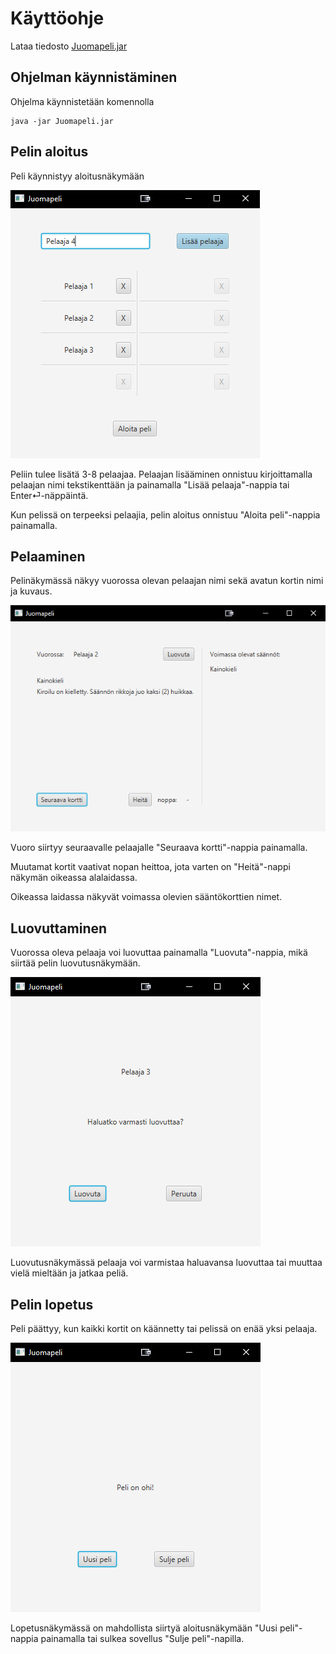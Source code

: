 ﻿# Käyttöohje

Lataa tiedosto [Juomapeli.jar](https://github.com/Jeemlei/ot-harjoitustyo/releases)

## Ohjelman käynnistäminen

Ohjelma käynnistetään komennolla

```
java -jar Juomapeli.jar
```

## Pelin aloitus

Peli käynnistyy aloitusnäkymään

![Aloitusnäkymä](https://github.com/Jeemlei/ot-harjoitustyo/blob/master/dokumentaatio/Kuvat/Aloitusnakyma.PNG)

Peliin tulee lisätä 3-8 pelaajaa. Pelaajan lisääminen onnistuu kirjoittamalla pelaajan nimi tekstikenttään ja painamalla "Lisää pelaaja"-nappia tai Enter⏎-näppäintä. 

Kun pelissä on terpeeksi pelaajia, pelin aloitus onnistuu "Aloita peli"-nappia painamalla.

## Pelaaminen

Pelinäkymässä näkyy vuorossa olevan pelaajan nimi sekä avatun kortin nimi ja kuvaus.

![Pelinäkymä](https://github.com/Jeemlei/ot-harjoitustyo/blob/master/dokumentaatio/Kuvat/Pelinakyma.PNG)

Vuoro siirtyy seuraavalle pelaajalle "Seuraava kortti"-nappia painamalla.

Muutamat kortit vaativat nopan heittoa, jota varten on "Heitä"-nappi näkymän oikeassa alalaidassa.

Oikeassa laidassa näkyvät voimassa olevien sääntökorttien nimet.

## Luovuttaminen

Vuorossa oleva pelaaja voi luovuttaa painamalla "Luovuta"-nappia, mikä siirtää pelin luovutusnäkymään.

![Luovutusnäkymä](https://github.com/Jeemlei/ot-harjoitustyo/blob/master/dokumentaatio/Kuvat/Luovutusnakyma.PNG)

Luovutusnäkymässä pelaaja voi varmistaa haluavansa luovuttaa tai muuttaa vielä mieltään ja jatkaa peliä.

## Pelin lopetus

Peli päättyy, kun kaikki kortit on käännetty tai pelissä on enää yksi pelaaja.

![Lopetusnäkymä](https://github.com/Jeemlei/ot-harjoitustyo/blob/master/dokumentaatio/Kuvat/Lopetusnakyma.PNG)

Lopetusnäkymässä on mahdollista siirtyä aloitusnäkymään "Uusi peli"-nappia painamalla tai sulkea sovellus "Sulje peli"-napilla.
